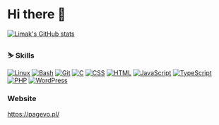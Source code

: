 # Hi there 👋

[![Limak's GitHub stats](https://github-readme-stats.vercel.app/api?username=Limak15)](https://github.com/anuraghazra/github-readme-stats)

### :skier: Skills
[![Linux](https://img.shields.io/badge/Linux-FCC624?logo=linux&logoColor=black)](#)
[![Bash](https://img.shields.io/badge/Bash-4EAA25?logo=gnubash&logoColor=fff)](#)
[![Git](https://img.shields.io/badge/Git-F05032?logo=git&logoColor=fff)](#)
[![C](https://img.shields.io/badge/C-00599C?logo=c&logoColor=white)](#)
[![CSS](https://img.shields.io/badge/CSS-639?logo=css&logoColor=fff)](#)
[![HTML](https://img.shields.io/badge/HTML-%23E34F26.svg?logo=html5&logoColor=white)](#)
[![JavaScript](https://img.shields.io/badge/JavaScript-F7DF1E?logo=javascript&logoColor=000)](#)
[![TypeScript](https://img.shields.io/badge/TypeScript-3178C6?logo=typescript&logoColor=fff)](#)
[![PHP](https://img.shields.io/badge/php-%23777BB4.svg?&logo=php&logoColor=white)](#)
[![WordPress](https://img.shields.io/badge/WordPress-%2321759B.svg?logo=wordpress&logoColor=white)](#)

### Website
https://pagevo.pl/

